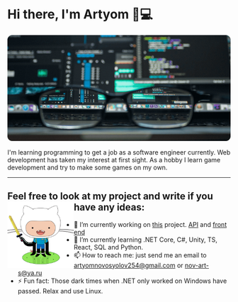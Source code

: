 # Hi there, I'm Artyom 👋💻

![](hat-image.png)

I'm learning programming to get a job as a software engineer currently. Web development has taken my interest 
at first sight. As a hobby I learn game development and try to make some games on my own. 

---

## Feel free to look at my project and write if you have any ideas: <img align="left" width="150" height="150" src="adventure-cat.png">

- 🔭 I’m currently working on [this](https://devchallenges.io/challenges/rYyhwJAxMfES5jNQ9YsP) project. [API](https://github.com/potyoma/MyUnsplashWebApi) and [front end](https://github.com/potyoma/MyUnsplashClient)
- 🌱 I’m currently learning .NET Core, C#, Unity, TS, React, SQL and Python.
- 📫 How to reach me: just send me an email to artyomnovosyolov254@gmail.com or nov-art-s@ya.ru
- ⚡ Fun fact: Those dark times when .NET only worked on Windows have passed. Relax and use Linux.
